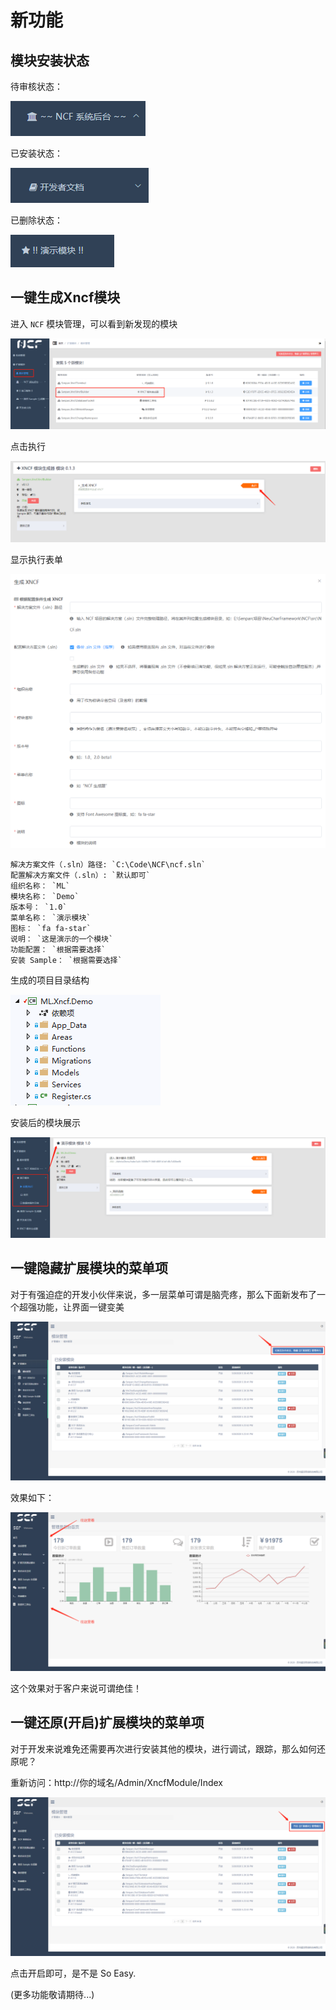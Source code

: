 # 新功能

## 模块安装状态

待审核状态：

![Image text](./images/new_function/fn_module_status_no_open.png)

已安装状态：

![Image text](./images/new_function/fn_module_status_open.png)

已删除状态：

![Image text](./images/new_function/fn_module_status_deleted.png)

## 一键生成Xncf模块

进入 `NCF` 模块管理，可以看到新发现的模块

![Image text](./images/new_function/fn_xncf_module_builder.png)

点击执行

![Image text](./images/new_function/fn_xncf_module_builder_execute.png)

显示执行表单

![Image text](./images/new_function/fn_xncf_module_builder_execute_form.png)

```
解决方案文件（.sln）路径: `C:\Code\NCF\ncf.sln`
配置解决方案文件（.sln）: `默认即可`
组织名称： `ML`
模块名称： `Demo`
版本号： `1.0`
菜单名称： `演示模块`
图标： `fa fa-star`
说明： `这是演示的一个模块`
功能配置： `根据需要选择`
安装 Sample： `根据需要选择`
```

生成的项目目录结构

![Image text](./images/new_function/fn_xncf_module_builder_struct.png)

安装后的模块展示

![Image text](./images/new_function/fn_xncf_module_builder_show.png)

## 一键隐藏扩展模块的菜单项

对于有强迫症的开发小伙伴来说，多一层菜单可谓是脑壳疼，那么下面新发布了一个超强功能，让界面一键变美

![Image text](./images/new_function/hidden_extend_menu.png)

效果如下：

![Image text](./images/new_function/hidden_after_menu_show.png)

这个效果对于客户来说可谓绝佳！

## 一键还原(开启)扩展模块的菜单项

对于开发来说难免还需要再次进行安装其他的模块，进行调试，跟踪，那么如何还原呢？

重新访问：http://你的域名/Admin/XncfModule/Index

![Image text](./images/new_function/show_open_extend_menu_button.png)

点击开启即可，是不是 So Easy.

(更多功能敬请期待...)